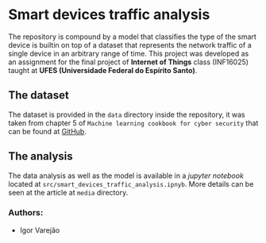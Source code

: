 # Smart devices traffic analysis
The repository is compound by a model that classifies the type of the smart device is builtin on top of a dataset that represents the network traffic of a single device in an arbitrary range of time. 
This project was developed as an assignment for the final project of **Internet of Things** class (INF16025) taught at **UFES (Universidade Federal do Espírito Santo)**.  
## The dataset
The dataset is provided in the `data` directory inside the repository, it was taken from chapter 5 of `Machine learning cookbook for cyber security` that can be 
found at [GitHub](https://github.com/PacktPublishing/Machine-Learning-for-Cybersecurity-Cookbook/tree/master/Chapter05/IoT%20Device%20Type%20Identification%20Using%20Machine%20Learning).
## The analysis
The data analysis as well as the model is available in a *jupyter notebook* located at `src/smart_devices_traffic_analysis.ipnyb`.
More details can be seen at the article at `media` directory.

### Authors:
- Igor Varejão

